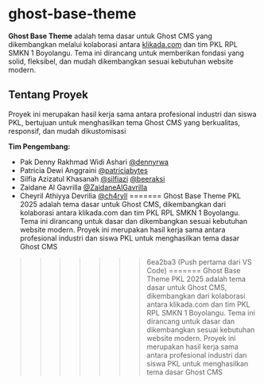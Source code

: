 # ghost-base-theme

**Ghost Base Theme** adalah tema dasar untuk Ghost CMS yang dikembangkan melalui kolaborasi antara [klikada.com](https://klikada.com) dan tim PKL RPL SMKN 1 Boyolangu. Tema ini dirancang untuk memberikan fondasi yang solid, fleksibel, dan mudah dikembangkan sesuai kebutuhan website modern.

## Tentang Proyek

Proyek ini merupakan hasil kerja sama antara profesional industri dan siswa PKL, bertujuan untuk menghasilkan tema Ghost CMS yang berkualitas, responsif, dan mudah dikustomisasi

**Tim Pengembang:**
- Pak Denny Rakhmad Widi Ashari [@dennyrwa](https://github.com/dennyrwa)
- Patricia Dewi Anggraini [@patriciabytes](https://github.com/patriciabytes)
- Silfia Azizatul Khasanah [@silfiazi](https://github.com/silfiazi) [@beeraksi](https://github.com/beeraksi)
- Zaidane Al Gavrilla [@ZaidaneAlGavrilla](https://github.com/ZaidaneAlGavrilla)
- Cheyril Athiyya Devrilia [@ch4ryll](https://github.com/ch4ryll)
=======
Ghost Base Theme PKL 2025 adalah tema dasar untuk Ghost CMS, dikembangkan dari kolaborasi antara klikada.com dan tim PKL RPL SMKN 1 Boyolangu. Tema ini dirancang untuk dasar dan dikembangkan sesuai kebutuhan website modern. Proyek ini merupakan hasil kerja sama antara profesional industri dan siswa PKL untuk menghasilkan tema dasar Ghost CMS
>>>>>>> 6ea2ba3 (Push pertama dari VS Code)
=======
Ghost Base Theme PKL 2025 adalah tema dasar untuk Ghost CMS, dikembangkan dari kolaborasi antara klikada.com dan tim PKL RPL SMKN 1 Boyolangu. Tema ini dirancang untuk dasar dan dikembangkan sesuai kebutuhan website modern. Proyek ini merupakan hasil kerja sama antara profesional industri dan siswa PKL untuk menghasilkan tema dasar Ghost CMS

